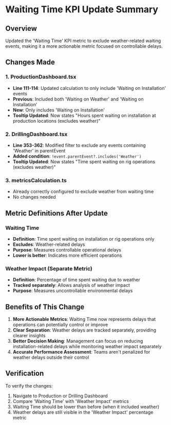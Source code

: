 # Waiting Time KPI Update Summary

## Overview
Updated the 'Waiting Time' KPI metric to exclude weather-related waiting events, making it a more actionable metric focused on controllable delays.

## Changes Made

### 1. ProductionDashboard.tsx
- **Line 111-114**: Updated calculation to only include 'Waiting on Installation' events
- **Previous**: Included both 'Waiting on Weather' and 'Waiting on Installation'
- **New**: Only includes 'Waiting on Installation'
- **Tooltip Updated**: Now states "Hours spent waiting on installation at production locations (excludes weather)"

### 2. DrillingDashboard.tsx
- **Line 353-362**: Modified filter to exclude any events containing 'Weather' in parentEvent
- **Added condition**: `!event.parentEvent?.includes('Weather')`
- **Tooltip Updated**: Now states "Time spent waiting on rig operations (excludes weather)"

### 3. metricsCalculation.ts
- Already correctly configured to exclude weather from waiting time
- No changes needed

## Metric Definitions After Update

### Waiting Time
- **Definition**: Time spent waiting on installation or rig operations only
- **Excludes**: Weather-related delays
- **Purpose**: Measures controllable operational delays
- **Lower is better**: Indicates more efficient operations

### Weather Impact (Separate Metric)
- **Definition**: Percentage of time spent waiting due to weather
- **Tracked separately**: Allows analysis of weather impact
- **Purpose**: Measures uncontrollable environmental delays

## Benefits of This Change

1. **More Actionable Metrics**: Waiting Time now represents delays that operations can potentially control or improve
2. **Clear Separation**: Weather delays are tracked separately, providing clearer insights
3. **Better Decision Making**: Management can focus on reducing installation-related delays while monitoring weather impact separately
4. **Accurate Performance Assessment**: Teams aren't penalized for weather delays outside their control

## Verification
To verify the changes:
1. Navigate to Production or Drilling Dashboard
2. Compare 'Waiting Time' with 'Weather Impact' metrics
3. Waiting Time should be lower than before (when it included weather)
4. Weather delays are still visible in the 'Weather Impact' percentage metric